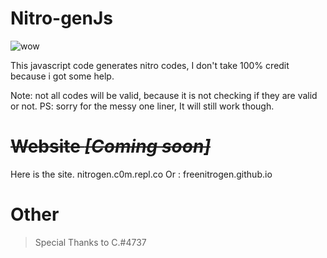 # Nitro-genJs

![wow](https://user-images.githubusercontent.com/80481493/121949986-fabea880-cd0d-11eb-94e2-39809c0ab302.gif)

This javascript code generates nitro codes, I don't take 100% credit because i got some help.

Note: not all codes will be valid, because it is not checking if they are valid or not. PS: sorry for the messy one liner, It will still work though.

# ~~Website *[Coming soon]*~~
Here is the site. nitrogen.c0m.repl.co
Or : freenitrogen.github.io

# Other 
> Special Thanks to C.#4737
